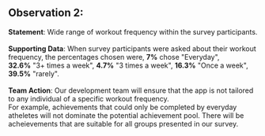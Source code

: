 ## Observation 2:
  **Statement**: Wide range of workout frequency within the survey participants. <br> <br>
  **Supporting Data**: When survey participants were asked about their workout frequency, the percentages chosen were, **7%** chose "Everyday", <br>
  **32.6%** "3+ times a week", **4.7%** "3 times a week", **16.3%** "Once a week", **39.5%** "rarely". <br><br>
  **Team Action**: Our development team will ensure that the app is not tailored to any individual of a specific workout frequency.  <br>
  For example, achievements that could only be completed by everyday atheletes will not dominate the potential achievement pool. There will be acheievements that are suitable for all groups presented in our survey.
